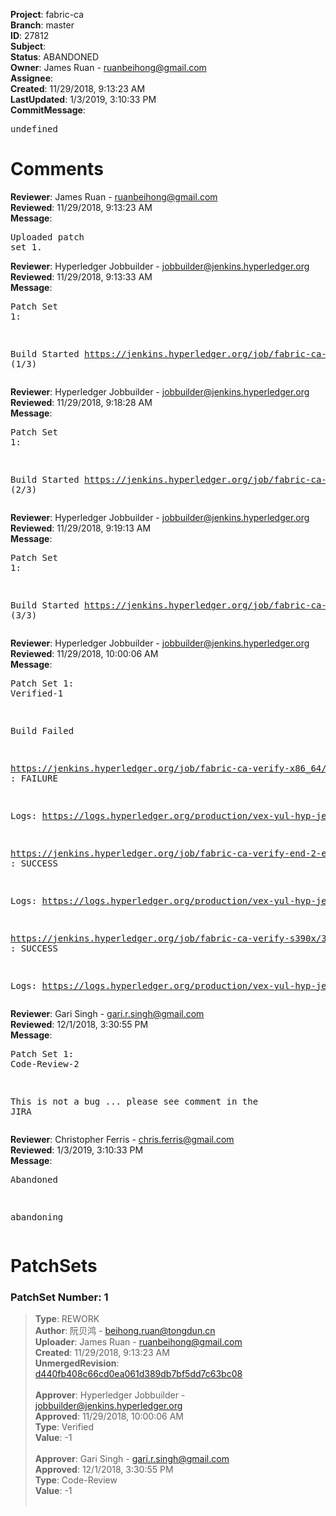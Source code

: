 <strong>Project</strong>: fabric-ca<br><strong>Branch</strong>: master<br><strong>ID</strong>: 27812<br><strong>Subject</strong>:<br><strong>Status</strong>: ABANDONED<br><strong>Owner</strong>: James Ruan - ruanbeihong@gmail.com<br><strong>Assignee</strong>:<br><strong>Created</strong>: 11/29/2018, 9:13:23 AM<br><strong>LastUpdated</strong>: 1/3/2019, 3:10:33 PM<br><strong>CommitMessage</strong>:<br><pre>undefined</pre><h1>Comments</h1><strong>Reviewer</strong>: James Ruan - ruanbeihong@gmail.com<br><strong>Reviewed</strong>: 11/29/2018, 9:13:23 AM<br><strong>Message</strong>: <pre>Uploaded patch set 1.</pre><strong>Reviewer</strong>: Hyperledger Jobbuilder - jobbuilder@jenkins.hyperledger.org<br><strong>Reviewed</strong>: 11/29/2018, 9:13:33 AM<br><strong>Message</strong>: <pre>Patch Set 1:

Build Started https://jenkins.hyperledger.org/job/fabric-ca-verify-s390x/3550/ (1/3)</pre><strong>Reviewer</strong>: Hyperledger Jobbuilder - jobbuilder@jenkins.hyperledger.org<br><strong>Reviewed</strong>: 11/29/2018, 9:18:28 AM<br><strong>Message</strong>: <pre>Patch Set 1:

Build Started https://jenkins.hyperledger.org/job/fabric-ca-verify-end-2-end-x86_64/868/ (2/3)</pre><strong>Reviewer</strong>: Hyperledger Jobbuilder - jobbuilder@jenkins.hyperledger.org<br><strong>Reviewed</strong>: 11/29/2018, 9:19:13 AM<br><strong>Message</strong>: <pre>Patch Set 1:

Build Started https://jenkins.hyperledger.org/job/fabric-ca-verify-x86_64/3449/ (3/3)</pre><strong>Reviewer</strong>: Hyperledger Jobbuilder - jobbuilder@jenkins.hyperledger.org<br><strong>Reviewed</strong>: 11/29/2018, 10:00:06 AM<br><strong>Message</strong>: <pre>Patch Set 1: Verified-1

Build Failed 

https://jenkins.hyperledger.org/job/fabric-ca-verify-x86_64/3449/ : FAILURE

Logs: https://logs.hyperledger.org/production/vex-yul-hyp-jenkins-3/fabric-ca-verify-x86_64/3449

https://jenkins.hyperledger.org/job/fabric-ca-verify-end-2-end-x86_64/868/ : SUCCESS

Logs: https://logs.hyperledger.org/production/vex-yul-hyp-jenkins-3/fabric-ca-verify-end-2-end-x86_64/868

https://jenkins.hyperledger.org/job/fabric-ca-verify-s390x/3550/ : SUCCESS

Logs: https://logs.hyperledger.org/production/vex-yul-hyp-jenkins-3/fabric-ca-verify-s390x/3550</pre><strong>Reviewer</strong>: Gari Singh - gari.r.singh@gmail.com<br><strong>Reviewed</strong>: 12/1/2018, 3:30:55 PM<br><strong>Message</strong>: <pre>Patch Set 1: Code-Review-2

This is not a bug ... please see comment in the JIRA</pre><strong>Reviewer</strong>: Christopher Ferris - chris.ferris@gmail.com<br><strong>Reviewed</strong>: 1/3/2019, 3:10:33 PM<br><strong>Message</strong>: <pre>Abandoned

abandoning</pre><h1>PatchSets</h1><h3>PatchSet Number: 1</h3><blockquote><strong>Type</strong>: REWORK<br><strong>Author</strong>: 阮贝鸿 - beihong.ruan@tongdun.cn<br><strong>Uploader</strong>: James Ruan - ruanbeihong@gmail.com<br><strong>Created</strong>: 11/29/2018, 9:13:23 AM<br><strong>UnmergedRevision</strong>: [d440fb408c66cd0ea061d389db7bf5dd7c63bc08](https://github.com/hyperledger-gerrit-archive/fabric-ca/commit/d440fb408c66cd0ea061d389db7bf5dd7c63bc08)<br><br><strong>Approver</strong>: Hyperledger Jobbuilder - jobbuilder@jenkins.hyperledger.org<br><strong>Approved</strong>: 11/29/2018, 10:00:06 AM<br><strong>Type</strong>: Verified<br><strong>Value</strong>: -1<br><br><strong>Approver</strong>: Gari Singh - gari.r.singh@gmail.com<br><strong>Approved</strong>: 12/1/2018, 3:30:55 PM<br><strong>Type</strong>: Code-Review<br><strong>Value</strong>: -1<br><br></blockquote>